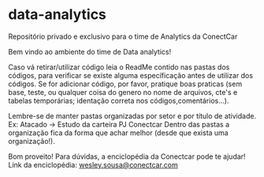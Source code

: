 # data-analytics
Repositório privado e exclusivo para o time de Analytics da ConectCar

Bem vindo ao ambiente do time de Data analytics!

Caso vá retirar/utilizar código leia o ReadMe contido nas pastas dos códigos, para verificar se existe alguma específicação antes de utilizar dos códigos. 
Se for adicionar código, por favor, pratique boas praticas (sem base, teste, ou qualquer coisa do genero no nome de arquivos, cte's e tabelas temporárias; identação correta nos códigos,comentários...).

Lembre-se de manter pastas organizadas por setor e por título de atividade. Ex: Atacado -> Estudo da carteira PJ Conectcar
Dentro das pastas a organização fica da forma que achar melhor (desde que exista uma organização!).

Bom proveito! Para dúvidas, a enciclopédia da Conectcar pode te ajudar! Link da enciclopédia: wesley.sousa@conectcar.com

